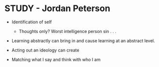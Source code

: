 # STUDY - Jordan Peterson

* Identification of self
	* Thoughts only? Worst intelligence person sin . . .
* Learning abstractly can bring in and cause learning at an abstract level.
* Acting out an ideology can create 
	
* Matching what I say and think with who I am
